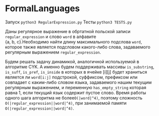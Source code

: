 # FormalLanguages
Запуск
```python3 RegularExpression.py```
Тесты
```python3 TESTS.py```

Даны регулярное выражение в обртатной польской записи ```regular_expression``` и слово ```word``` в алфавите  
{a, b, c}.Необходимо найти длину максимального подслова ```word```, которое также является подсловом какого-либо слова, задаваемого регулярным выражением ```regular_expression```.  

Будем решать задачу динамикой, аналогичной используемой в алгоритме CYK. А именно будем поддерживать массивы ```is_substring```, ```is_suff```, ```is_pref```, ```is_inside``` в которых в ячейке [i][j] будет храниться является ли ```word[i:j]``` подстрокой, суффиксом, префиксом или совпадает с каким-либо словом языка, задаваемого нашим текущим регулярным выражением, и переменную ```has_empty_string``` которая равна 1, если текущий язык содержит пустое слово. 
Время работы одного шага алгоритма не более```O(|word|^4)```, поэтому сложность ```O(|regular_expression||word|^4)```, при занимаемой памяти ```O(|regular_expression||word|^4)```.
